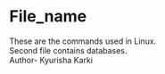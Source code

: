 # File_name
These are the commands used in Linux.
<br>
Second file contains databases.
<br>
Author- Kyurisha Karki
